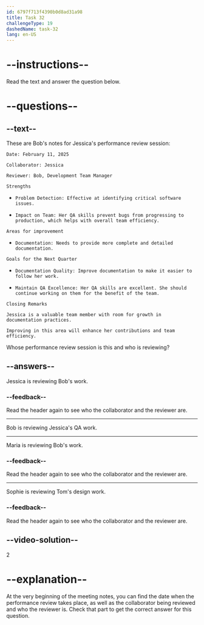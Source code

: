 ```yaml
---
id: 6797f713f4390b0d8ad31a98
title: Task 32
challengeType: 19
dashedName: task-32
lang: en-US
---
```


<!-- READING -->

# --instructions--

Read the text and answer the question below.

# --questions--

## --text--

These are Bob's notes for Jessica's performance review session:

`Date: February 11, 2025`

`Collaborator: Jessica`

`Reviewer: Bob, Development Team Manager`

`Strengths`

- `Problem Detection: Effective at identifying critical software issues.`

- `Impact on Team: Her QA skills prevent bugs from progressing to production, which helps with overall team efficiency.`

`Areas for improvement`

- `Documentation: Needs to provide more complete and detailed documentation.`

`Goals for the Next Quarter`

- `Documentation Quality: Improve documentation to make it easier to follow her work.`

- `Maintain QA Excellence: Her QA skills are excellent. She should continue working on them for the benefit of the team.`

`Closing Remarks`

`Jessica is a valuable team member with room for growth in documentation practices.`

`Improving in this area will enhance her contributions and team efficiency.`

Whose performance review session is this and who is reviewing?

## --answers--

Jessica is reviewing Bob's work.

### --feedback--

Read the header again to see who the collaborator and the reviewer are.

---

Bob is reviewing Jessica's QA work.

---

Maria is reviewing Bob's work.

### --feedback--

Read the header again to see who the collaborator and the reviewer are.

---

Sophie is reviewing Tom's design work.

### --feedback--

Read the header again to see who the collaborator and the reviewer are.

## --video-solution--

2

# --explanation--

At the very beginning of the meeting notes, you can find the date when the performance review takes place, as well as the collaborator being reviewed and who the reviewer is. Check that part to get the correct answer for this question.
